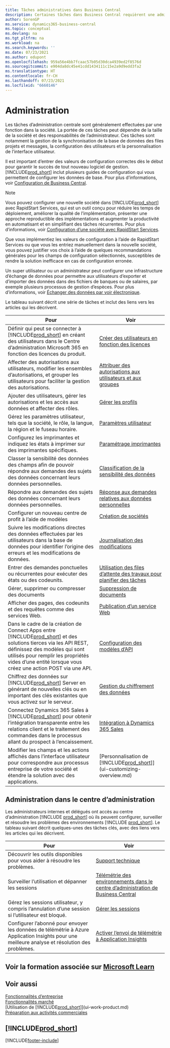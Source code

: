```yaml
---
title: Tâches administratives dans Business Central
description: Certaines tâches dans Business Central requièrent une administration centrale et une configuration. Découvrez quelles sont ces tâches et ce que vous devez faire.
author: SorenGP
ms.service: dynamics365-business-central
ms.topic: conceptual
ms.devlang: na
ms.tgt_pltfrm: na
ms.workload: na
ms.search.keywords: ''
ms.date: 07/23/2021
ms.author: edupont
ms.openlocfilehash: 959a56e4bb7fcaac57b05d30dca4939ed2f8576d
ms.sourcegitcommit: e904da8dc45e41cdd1434111c15e2a9d9edd3fa2
ms.translationtype: HT
ms.contentlocale: fr-CH
ms.lasthandoff: 07/23/2021
ms.locfileid: "6660146"
---
```

# <a name="administration"></a>Administration

Les tâches d’administration centrale sont généralement effectuées par une fonction dans la société. La portée de ces tâches peut dépendre de la taille de la société et des responsabilités de l’administrateur. Ces tâches sont notamment la gestion de la synchronisation de la base de données des files projets et messages, la configuration des utilisateurs et la personnalisation de l’interface utilisateur.  

Il est important d’entrer des valeurs de configuration correctes dès le début pour garantir le succès de tout nouveau logiciel de gestion. [!INCLUDE[prod_short](includes/prod_short.md)] inclut plusieurs guides de configuration qui vous permettent de configurer les données de base. Pour plus d’informations, voir [Configuration de Business Central](setup.md).

> [!NOTE]
> Vous pouvez configurer une nouvelle société dans [!INCLUDE[prod_short](includes/prod_short.md)] avec RapidStart Services, qui est un outil conçu pour réduire les temps de déploiement, améliorer la qualité de l’implémentation, présenter une approche reproductible des implémentations et augmenter la productivité en automatisant et en simplifiant des tâches récurrentes. Pour plus d’informations, voir [Configuration d’une société avec RapidStart Services](admin-set-up-a-company-with-rapidstart.md).

Que vous implémentiez les valeurs de configuration à l’aide de RapidStart Services ou que vous les entriez manuellement dans la nouvelle société, vous pouvez justifier vos choix à l’aide de quelques recommandations générales pour les champs de configuration sélectionnés, susceptibles de rendre la solution inefficace en cas de configuration erronée.  

Un super utilisateur ou un administrateur peut configurer une infrastructure d’échange de données pour permettre aux utilisateurs d’exporter et d’importer des données dans des fichiers de banques ou de salaires, par exemple plusieurs processus de gestion d’espèces. Pour plus d’informations, voir [Échanger des données par voir électronique](across-data-exchange.md).

Le tableau suivant décrit une série de tâches et inclut des liens vers les articles qui les décrivent.  

|**Pour**|**Voir**|  
|------------|-------------|
|Définir qui peut se connecter à [!INCLUDE[prod_short](includes/prod_short.md)] en créant des utilisateurs dans le Centre d’administration Microsoft 365 en fonction des licences du produit.|[Créer des utilisateurs en fonction des licences](ui-how-users-permissions.md)|
|Affecter des autorisations aux utilisateurs, modifier les ensembles d’autorisations, et grouper les utilisateurs pour faciliter la gestion des autorisations.|[Attribuer des autorisations aux utilisateurs et aux groupes](ui-how-users-permissions.md)|
|Ajouter des utilisateurs, gérer les autorisations et les accès aux données et affecter des rôles.|[Gérer les profils](admin-users-profiles-roles.md)|
|Gérez les paramètres utilisateur, tels que la société, le rôle, la langue, la région et le fuseau horaire.|[Paramètres utilisateur](admin-manage-user-settings-preferences.md)|
|Configurez les imprimantes et indiquez les états à imprimer sur des imprimantes spécifiques.|[Paramétrage imprimantes](ui-specify-printer-selection-reports.md)|
|Classer la sensibilité des données des champs afin de pouvoir répondre aux demandes des sujets des données concernant leurs données personnelles.|[Classification de la sensibilité des données](admin-classifying-data-sensitivity.md)|
|Répondre aux demandes des sujets des données concernant leurs données personnelles.|[Réponse aux demandes relatives aux données personnelles](admin-responding-to-requests-about-personal-data.md)|
|Configurer un nouveau centre de profit à l’aide de modèles|[Création de sociétés](about-new-company.md)|
|Suivre les modifications directes des données effectuées par les utilisateurs dans la base de données pour identifier l’origine des erreurs et les modifications de données.|[Journalisation des modifications](across-log-changes.md)|  
|Entrer des demandes ponctuelles ou récurrentes pour exécuter des états ou des codeunits.|[Utilisation des files d’attente des travaux pour planifier des tâches](admin-job-queues-schedule-tasks.md)|  
|Gérer, supprimer ou compresser des documents|[Suppression de documents](admin-manage-documents.md)|  
|Afficher des pages, des codeunits et des requêtes comme des services Web.|[Publication d’un service Web](across-how-publish-web-service.md)|
|Dans le cadre de la création de Connect Apps entre [!INCLUDE[prod_short](includes/prod_short.md)] et des solutions tierces via les API REST, définissez des modèles qui sont utilisés pour remplir les propriétés vides d’une entité lorsque vous créez une action POST via une API.|[Configuration des modèles d’API](admin-configuring-api-template.md)|
|Chiffrez des données sur [!INCLUDE[prod_short](includes/prod_short.md)] Server en générant de nouvelles clés ou en important des clés existantes que vous activez sur le serveur.|[Gestion du chiffrement des données](admin-manage-data-encryption.md)|
|Connectez Dynamics 365 Sales à [!INCLUDE[prod_short](includes/prod_short.md)] pour obtenir l’intégration transparente entre les relations client et le traitement des commandes dans le processus allant du prospect à l’encaissement.|[Intégration à Dynamics 365 Sales](admin-prepare-dynamics-365-for-sales-for-integration.md)|
|Modifier les champs et les actions affichés dans l’interface utilisateur pour correspondre aux processus entreprise de votre société et étendre la solution avec des applications.|[Personnalisation de [!INCLUDE[prod_short](includes/prod_short.md)]](ui-customizing-overview.md)|

## <a name="administration-in-the-admin-center"></a>Administration dans le centre d’administration

Les administrateurs internes et délégués ont accès au centre d’administration [!INCLUDE [prod_short](includes/prod_short.md)] où ils peuvent configurer, surveiller et résoudre les problèmes des environnements [!INCLUDE [prod_short](includes/prod_short.md)]. Le tableau suivant décrit quelques-unes des tâches clés, avec des liens vers les articles qui les décrivent.  

|**Pour**|**Voir**|  
|------------|-------------|
|Découvrir les outils disponibles pour vous aider à résoudre les problèmes.|[Support technique](/dynamics365/business-central/dev-itpro/technical-support)|
|Surveiller l’utilisation et dépanner les sessions|[Télémétrie des environnements dans le centre d’administration de Business Central](/dynamics365/business-central/dev-itpro/administration/tenant-admin-center-telemetry)|
|Gérez les sessions utilisateur, y compris l’annulation d’une session si l’utilisateur est bloqué.|[Gérer les sessions](/dynamics365/business-central/dev-itpro/administration/tenant-admin-center-environments#managing-sessions)|
|Configurer l’abonné pour envoyer les données de télémétrie à Azure Application Insights pour une meilleure analyse et résolution des problèmes.|[Activer l’envoi de télémétrie à Application Insights](/dynamics365/business-central/dev-itpro/administration/telemetry-enable-application-insights)|

## <a name="see-related-training-at-microsoft-learn"></a>Voir la formation associée sur [Microsoft Learn](/learn/paths/deploy-configure-dynamics-365-business-central/)

## <a name="see-also"></a>Voir aussi

[Fonctionnalités d’entreprise](across-business-functionality.md)  
[Fonctionnalités marché](ui-across-business-areas.md)  
[Utilisation de [!INCLUDE[prod_short](includes/prod_short.md)]](ui-work-product.md)  
[Préparation aux activités commerciales](ui-get-ready-business.md)  

## [!INCLUDE[prod_short](includes/free_trial_md.md)]  


[!INCLUDE[footer-include](includes/footer-banner.md)]